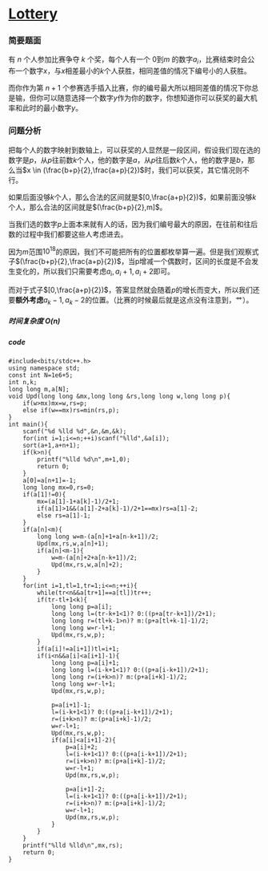 # [Lottery](https://codeforces.com/contest/1835/problem/B)
### 简要题面
有 $n$ 个人参加比赛争夺 $k$ 个奖，每个人有一个 $0$到$m$ 的数字$a_i$，比赛结束时会公布一个数字$x$，与$x$相差最小的$k$个人获胜，相同差值的情况下编号小的人获胜。

而你作为第 $n+1$ 个参赛选手插入比赛，你的编号最大所以相同差值的情况下你总是输，但你可以随意选择一个数字$y$作为你的数字，你想知道你可以获奖的最大机率和此时的最小数字$y$。

### 问题分析
把每个人的数字映射到数轴上，可以获奖的人显然是一段区间，假设我们现在选的数字是$p$，从$p$往前数$k$个人，他的数字是$a$，从$p$往后数$k$个人，他的数字是$b$，那么当$x \in (\frac{b+p}{2},\frac{a+p}{2})$时，我们可以获奖，其它情况则不行。

如果后面没够$k$个人，那么合法的区间就是$[0,\frac{a+p}{2})$，如果前面没够$k$个人，那么合法的区间就是$(\frac{b+p}{2},m]$。

当我们选的数字$p$上面本来就有人的话，因为我们编号最大的原因，在往前和往后数的过程中我们都要这些人考虑进去。

因为$m$范围$10^{18}$的原因，我们不可能把所有的位置都枚举算一遍。但是我们观察式子$(\frac{b+p}{2},\frac{a+p}{2})$，当p增减一个偶数时，区间的长度是不会发生变化的，所以我们只需要考虑$a_i,a_i+1,a_i+2$即可。

而对于式子$[0,\frac{a+p}{2})$，答案显然就会随着$p$的增长而变大，所以我们还要**额外考虑**$a_k-1,a_k-2$的位置。（比赛的时候最后就是这点没有注意到，艹）。

##### 时间复杂度 O(n)
##### code 
```
#include<bits/stdc++.h>
using namespace std;
const int N=1e6+5;
int n,k;
long long m,a[N];
void Upd(long long &mx,long long &rs,long long w,long long p){
	if(w>mx)mx=w,rs=p;
	else if(w==mx)rs=min(rs,p);
}
int main(){
	scanf("%d %lld %d",&n,&m,&k);
	for(int i=1;i<=n;++i)scanf("%lld",&a[i]);
	sort(a+1,a+n+1);
	if(k>n){
		printf("%lld %d\n",m+1,0);
		return 0;
	}
	a[0]=a[n+1]=-1;
	long long mx=0,rs=0;
	if(a[1]!=0){
		mx=(a[1]-1+a[k]-1)/2+1;
		if(a[1]>1&&(a[1]-2+a[k]-1)/2+1==mx)rs=a[1]-2;
		else rs=a[1]-1;
	}
	if(a[n]<m){
		long long w=m-(a[n]+1+a[n-k+1])/2;
		Upd(mx,rs,w,a[n]+1);
		if(a[n]<m-1){
			w=m-(a[n]+2+a[n-k+1])/2;
			Upd(mx,rs,w,a[n]+2);
		}
	}
	for(int i=1,tl=1,tr=1;i<=n;++i){
		while(tr<n&&a[tr+1]==a[tl])tr++;
		if(tr-tl+1<k){
			long long p=a[i];
			long long l=(tr-k+1<1)? 0:((p+a[tr-k+1])/2+1);
			long long r=(tl+k-1>n)? m:(p+a[tl+k-1]-1)/2;
			long long w=r-l+1; 
			Upd(mx,rs,w,p);
		}
		if(a[i]!=a[i+1])tl=i+1;
		if(i<n&&a[i]<a[i+1]-1){
			long long p=a[i]+1;
			long long l=(i-k+1<1)? 0:((p+a[i-k+1])/2+1);
			long long r=(i+k>n)? m:(p+a[i+k]-1)/2;
			long long w=r-l+1;
			Upd(mx,rs,w,p);
			
			p=a[i+1]-1;
			l=(i-k+1<1)? 0:((p+a[i-k+1])/2+1);
			r=(i+k>n)? m:(p+a[i+k]-1)/2;
			w=r-l+1;
			Upd(mx,rs,w,p);
			if(a[i]<a[i+1]-2){
				p=a[i]+2;
				l=(i-k+1<1)? 0:((p+a[i-k+1])/2+1);
				r=(i+k>n)? m:(p+a[i+k]-1)/2;
				w=r-l+1; 
				Upd(mx,rs,w,p);
				
				p=a[i+1]-2;
				l=(i-k+1<1)? 0:((p+a[i-k+1])/2+1);
				r=(i+k>n)? m:(p+a[i+k]-1)/2;
				w=r-l+1;
				Upd(mx,rs,w,p);
			}
		}
	}
	printf("%lld %lld\n",mx,rs);
	return 0;
}
```